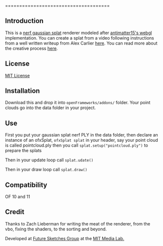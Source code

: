 =====================================

Introduction
-------------
This is a [nerf gaussian splat](https://repo-sam.inria.fr/fungraph/3d-gaussian-splatting/) renderer modeled after [antimatter15's webgl](https://github.com/antimatter15/splat) implementation.
You can create a splat from a video following instructions from a well written writeup from Alex Carlier [here](https://www.reshot.ai/3d-gaussian-splatting). 
You can read more about the creative process [here](https://www.media.mit.edu/posts/splat/). 

License
-------
[MIT License](https://en.wikipedia.org/wiki/MIT_License)

Installation
------------
Download this and drop it into `openFrameworks/addons/` folder. Your point clouds go into the data folder in your project.

Use
------------

First you put your gaussian splat nerf PLY in the data folder, then declare an instance of an ofxSplat, ```ofxSplat splat``` in your header, say your point cloud is called pointcloud.ply then you call  ```splat.setup("pointcloud.ply")``` to prepare the splats

Then in your update loop call ```splat.udate()``` 

Then in your draw loop call ```splat.draw()``` 

Compatibility
------------
OF 10 and 11

Credit
------------
Thanks to Zach Lieberman for writing the meat of the renderer, from the vbo, fixing the shaders, to the sorting and beyond. 

Developed at [Future Sketches Group](https://www.media.mit.edu/groups/future-sketches/overview/) at the [MIT Media Lab.](https://www.media.mit.edu/)
